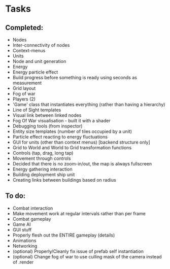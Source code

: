 Tasks
=======================

Completed:
--------------------

* Nodes
* Inter-connectivity of nodes
* Context-menus
* Units
* Node and unit generation
* Energy
* Energy particle effect
* Build progress before something is ready using seconds as measurement
* Grid layout
* Fog of war
* Players (2)
* 'Game' class that instantiates everything (rather than having a hierarchy)
* Line of Sight templates
* Visual link between linked nodes
* Fog Of War visualisation - built it with a shader
* Debugging tools (from inspector)
* Entity size templates (number of tiles occupied by a unit)
* Particle effect reacting to energy fluctuations
* GUI for units (other than context menus) [backend structure only]
* Grid to World and World to Grid transformation functions
* Controls (tap, drag, long tap)
* Movement through controls
* Decided that there is no zoom-in/out, the map is always fullscreen
* Energy gathering interaction
* Building deployment ship unit
* Creating links between buildings based on radius

To do:
--------------------

- Combat interaction
- Make movement work at regular intervals rather than per frame
- Combat gameplay
- Game AI
- GUI stuff
- Properly flesh out the ENTIRE gameplay (details)
- Animations
- Networking
- (optional) Properly/Cleanly fix issue of prefab self instantiation
- (optional) Change fog of war to use culling mask of the camera instead of .render